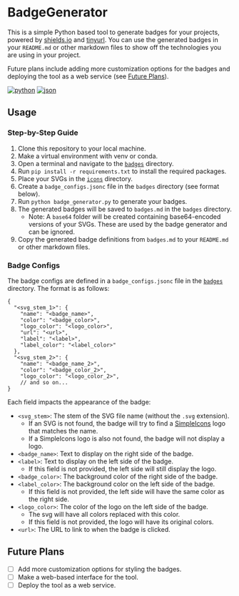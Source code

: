 # BadgeGenerator

This is a simple Python based tool to generate badges for your projects, powered by [shields.io](https://shields.io/docs/logos) and [tinyurl](https://tinyurl.com/).
You can use the generated badges in your `README.md` or other markdown files to show off the technologies you are using in your project.

Future plans include adding more customization options for the badges and deploying the tool as a web service (see [Future Plans](#future-plans)).

[![python][python-badge]][python-url]
[![json][json-badge]][json-url]

## Usage

### Step-by-Step Guide

1. Clone this repository to your local machine.
2. Make a virtual environment with venv or conda.
3. Open a terminal and navigate to the [`badges`](.) directory.
4. Run `pip install -r requirements.txt` to install the required packages.
5. Place your SVGs in the [`icons`](icons) directory.
6. Create a `badge_configs.jsonc` file in the `badges` directory (see format below).
7. Run `python badge_generator.py` to generate your badges.
8. The generated badges will be saved to `badges.md` in the `badges` directory.
   - Note: A `base64` folder will be created containing base64-encoded versions of your SVGs. These are used by the badge generator and can be ignored.
9. Copy the generated badge definitions from `badges.md` to your `README.md` or other markdown files.

### Badge Configs

The badge configs are defined in a `badge_configs.jsonc` file in the [`badges`](.) directory. The format is as follows:

```jsonc
{
  "<svg_stem_1>": {
    "name": "<badge_name>",
    "color": "<badge_color>",
    "logo_color": "<logo_color>",
    "url": "<url>",
    "label": "<label>",
    "label_color": "<label_color>"
  },
  "<svg_stem_2>": {
    "name": "<badge_name_2>",
    "color": "<badge_color_2>",
    "logo_color": "<logo_color_2>",
    // and so on...
}
```

Each field impacts the appearance of the badge:

- `<svg_stem>`: The stem of the SVG file name (without the `.svg` extension).
  - If an SVG is not found, the badge will try to find a [SimpleIcons](https://simpleicons.org/) logo that matches the name.
  - If a SimpleIcons logo is also not found, the badge will not display a logo.
- `<badge_name>`: Text to display on the right side of the badge.
- `<label>`: Text to display on the left side of the badge.
  - If this field is not provided, the left side will still display the logo.
- `<badge_color>`: The background color of the right side of the badge.
- `<label_color>`: The background color on the left side of the badge.
  - If this field is not provided, the left side will have the same color as the right side.
- `<logo_color>`: The color of the logo on the left side of the badge.
  - The svg will have all colors replaced with this color.
  - If this field is not provided, the logo will have its original colors.
- `<url>`: The URL to link to when the badge is clicked.

## Future Plans

- [ ] Add more customization options for styling the badges.
- [ ] Make a web-based interface for the tool.
- [ ] Deploy the tool as a web service.

<!-- ----------------------------------------------------------------------------- -->
<!-- ------------------------------ Badge Variables ------------------------------ -->
<!-- ----- Generated with the https://github.com/martivj/BadgeGenerator tool ----- -->
<!-- --------------- Copy and paste the variables in your .md file --------------- -->
<!-- ----------------------------------------------------------------------------- -->

[python-url]: https://www.python.org/
[python-badge]: https://tinyurl.com/26vvmywy
[json-url]: https://www.json.org/
[json-badge]: https://tinyurl.com/2dadqqhj
